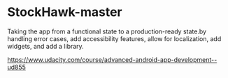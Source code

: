 # StockHawk-master
Taking the app from a functional state to a production-ready state.by handling error cases, add accessibility features, allow for localization, add widgets, and add a library.

https://www.udacity.com/course/advanced-android-app-development--ud855
